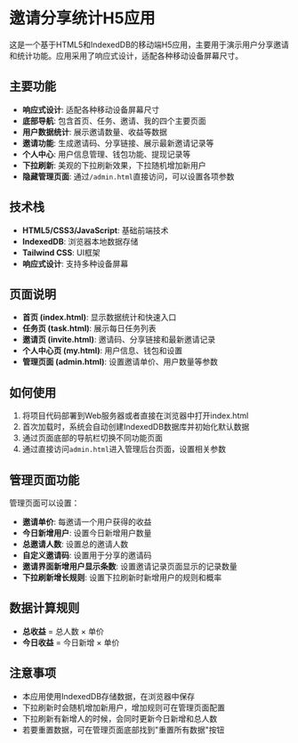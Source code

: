# 邀请分享统计H5应用

这是一个基于HTML5和IndexedDB的移动端H5应用，主要用于演示用户分享邀请和统计功能。应用采用了响应式设计，适配各种移动设备屏幕尺寸。

## 主要功能

- **响应式设计**: 适配各种移动设备屏幕尺寸
- **底部导航**: 包含首页、任务、邀请、我的四个主要页面
- **用户数据统计**: 展示邀请数量、收益等数据
- **邀请功能**: 生成邀请码、分享链接、展示最新邀请记录等
- **个人中心**: 用户信息管理、钱包功能、提现记录等
- **下拉刷新**: 美观的下拉刷新效果，下拉随机增加新用户
- **隐藏管理页面**: 通过`/admin.html`直接访问，可以设置各项参数

## 技术栈

- **HTML5/CSS3/JavaScript**: 基础前端技术
- **IndexedDB**: 浏览器本地数据存储
- **Tailwind CSS**: UI框架
- **响应式设计**: 支持多种设备屏幕

## 页面说明

- **首页 (index.html)**: 显示数据统计和快速入口
- **任务页 (task.html)**: 展示每日任务列表
- **邀请页 (invite.html)**: 邀请码、分享链接和最新邀请记录
- **个人中心页 (my.html)**: 用户信息、钱包和设置
- **管理页面 (admin.html)**: 设置邀请单价、用户数量等参数

## 如何使用

1. 将项目代码部署到Web服务器或者直接在浏览器中打开index.html
2. 首次加载时，系统会自动创建IndexedDB数据库并初始化默认数据
3. 通过页面底部的导航栏切换不同功能页面
4. 通过直接访问`admin.html`进入管理后台页面，设置相关参数

## 管理页面功能

管理页面可以设置：

- **邀请单价**: 每邀请一个用户获得的收益
- **今日新增用户**: 设置今日新增用户数量
- **总邀请人数**: 设置总的邀请人数
- **自定义邀请码**: 设置用于分享的邀请码
- **邀请界面新增用户显示条数**: 设置邀请记录页面显示的记录数量
- **下拉刷新增长规则**: 设置下拉刷新时新增用户的规则和概率

## 数据计算规则

- **总收益** = 总人数 × 单价
- **今日收益** = 今日新增 × 单价

## 注意事项

- 本应用使用IndexedDB存储数据，在浏览器中保存
- 下拉刷新时会随机增加新用户，增加规则可在管理页面配置
- 下拉刷新有新增人的时候，会同时更新今日新增和总人数
- 若要重置数据，可在管理页面底部找到"重置所有数据"按钮 